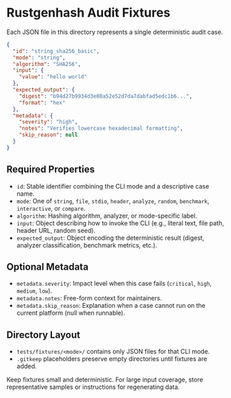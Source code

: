 # Rustgenhash Audit Fixtures

Each JSON file in this directory represents a single deterministic audit case.

```json
{
  "id": "string_sha256_basic",
  "mode": "string",
  "algorithm": "SHA256",
  "input": {
    "value": "hello world"
  },
  "expected_output": {
    "digest": "b94d27b9934d3e08a52e52d7da7dabfad5edc1b6...",
    "format": "hex"
  },
  "metadata": {
    "severity": "high",
    "notes": "Verifies lowercase hexadecimal formatting",
    "skip_reason": null
  }
}
```

## Required Properties
- `id`: Stable identifier combining the CLI mode and a descriptive case name.
- `mode`: One of `string`, `file`, `stdio`, `header`, `analyze`, `random`, `benchmark`, `interactive`, or `compare`.
- `algorithm`: Hashing algorithm, analyzer, or mode-specific label.
- `input`: Object describing how to invoke the CLI (e.g., literal text, file path, header URL, random seed).
- `expected_output`: Object encoding the deterministic result (digest, analyzer classification, benchmark metrics, etc.).

## Optional Metadata
- `metadata.severity`: Impact level when this case fails (`critical`, `high`, `medium`, `low`).
- `metadata.notes`: Free-form context for maintainers.
- `metadata.skip_reason`: Explanation when a case cannot run on the current platform (null when runnable).

## Directory Layout
- `tests/fixtures/<mode>/` contains only JSON files for that CLI mode.
- `.gitkeep` placeholders preserve empty directories until fixtures are added.

Keep fixtures small and deterministic. For large input coverage, store representative samples or instructions for regenerating data.
